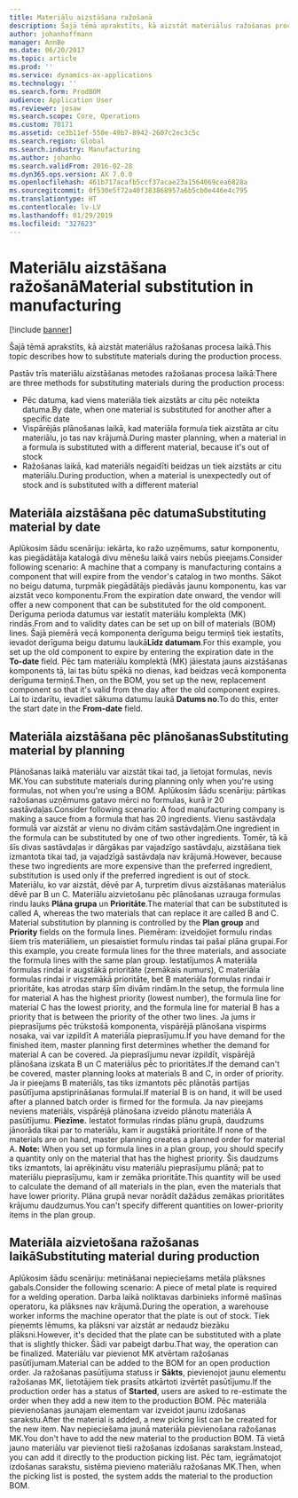 ```yaml
---
title: Materiālu aizstāšana ražošanā
description: Šajā tēmā aprakstīts, kā aizstāt materiālus ražošanas procesa laikā.
author: johanhoffmann
manager: AnnBe
ms.date: 06/20/2017
ms.topic: article
ms.prod: ''
ms.service: dynamics-ax-applications
ms.technology: ''
ms.search.form: ProdBOM
audience: Application User
ms.reviewer: josaw
ms.search.scope: Core, Operations
ms.custom: 70171
ms.assetid: ce3b11ef-550e-49b7-8942-2607c2ec3c5c
ms.search.region: Global
ms.search.industry: Manufacturing
ms.author: johanho
ms.search.validFrom: 2016-02-28
ms.dyn365.ops.version: AX 7.0.0
ms.openlocfilehash: 461b717acafb5ccf37acae23a1564069cea6828a
ms.sourcegitcommit: 0f530e5f72a40f383868957a6b5cb0e446e4c795
ms.translationtype: HT
ms.contentlocale: lv-LV
ms.lasthandoff: 01/29/2019
ms.locfileid: "327623"
---
```

# <a name="material-substitution-in-manufacturing"></a><span data-ttu-id="3732f-103">Materiālu aizstāšana ražošanā</span><span class="sxs-lookup"><span data-stu-id="3732f-103">Material substitution in manufacturing</span></span>

[!include [banner](../includes/banner.md)]

<span data-ttu-id="3732f-104">Šajā tēmā aprakstīts, kā aizstāt materiālus ražošanas procesa laikā.</span><span class="sxs-lookup"><span data-stu-id="3732f-104">This topic describes how to substitute materials during the production process.</span></span> 

<span data-ttu-id="3732f-105">Pastāv trīs materiālu aizstāšanas metodes ražošanas procesa laikā:</span><span class="sxs-lookup"><span data-stu-id="3732f-105">There are three methods for substituting materials during the production process:</span></span>

-   <span data-ttu-id="3732f-106">Pēc datuma, kad viens materiāla tiek aizstāts ar citu pēc noteikta datuma.</span><span class="sxs-lookup"><span data-stu-id="3732f-106">By date, when one material is substituted for another after a specific date</span></span>
-   <span data-ttu-id="3732f-107">Vispārējās plānošanas laikā, kad materiāla formula tiek aizstāta ar citu materiālu, jo tas nav krājumā.</span><span class="sxs-lookup"><span data-stu-id="3732f-107">During master planning, when a material in a formula is substituted with a different material, because it's out of stock</span></span>
-   <span data-ttu-id="3732f-108">Ražošanas laikā, kad materiāls negaidīti beidzas un tiek aizstāts ar citu materiālu.</span><span class="sxs-lookup"><span data-stu-id="3732f-108">During production, when a material is unexpectedly out of stock and is substituted with a different material</span></span>

## <a name="substituting-material-by-date"></a><span data-ttu-id="3732f-109">Materiāla aizstāšana pēc datuma</span><span class="sxs-lookup"><span data-stu-id="3732f-109">Substituting material by date</span></span>
<span data-ttu-id="3732f-110">Aplūkosim šādu scenāriju: iekārta, ko ražo uzņēmums, satur komponentu, kas piegādātāja katalogā divu mēnešu laikā vairs nebūs pieejams.</span><span class="sxs-lookup"><span data-stu-id="3732f-110">Consider following scenario: A machine that a company is manufacturing contains a component that will expire from the vendor's catalog in two months.</span></span> <span data-ttu-id="3732f-111">Sākot no beigu datuma, turpmāk piegādātājs piedāvās jaunu komponentu, kas var aizstāt veco komponentu.</span><span class="sxs-lookup"><span data-stu-id="3732f-111">From the expiration date onward, the vendor will offer a new component that can be substituted for the old component.</span></span> <span data-ttu-id="3732f-112">Derīguma perioda datumus var iestatīt materiālu komplekta (MK) rindās.</span><span class="sxs-lookup"><span data-stu-id="3732f-112">From and to validity dates can be set up on bill of materials (BOM) lines.</span></span> <span data-ttu-id="3732f-113">Šajā piemērā vecā komponenta derīguma beigu termiņš tiek iestatīts, ievadot derīguma beigu datumu laukā**Līdz datumam**.</span><span class="sxs-lookup"><span data-stu-id="3732f-113">For this example, you set up the old component to expire by entering the expiration date in the **To-date** field.</span></span> <span data-ttu-id="3732f-114">Pēc tam materiālu komplektā (MK) jāiestata jauns aizstāšanas komponents tā, lai tas būtu spēkā no dienas, kad beidzas vecā komponenta derīguma termiņš.</span><span class="sxs-lookup"><span data-stu-id="3732f-114">Then, on the BOM, you set up the new, replacement component so that it's valid from the day after the old component expires.</span></span> <span data-ttu-id="3732f-115">Lai to izdarītu, ievadiet sākuma datumu laukā **Datums no**.</span><span class="sxs-lookup"><span data-stu-id="3732f-115">To do this, enter the start date in the **From-date** field.</span></span>

## <a name="substituting-material-by-planning"></a><span data-ttu-id="3732f-116">Materiāla aizstāšana pēc plānošanas</span><span class="sxs-lookup"><span data-stu-id="3732f-116">Substituting material by planning</span></span>
<span data-ttu-id="3732f-117">Plānošanas laikā materiālu var aizstāt tikai tad, ja lietojat formulas, nevis MK.</span><span class="sxs-lookup"><span data-stu-id="3732f-117">You can substitute materials during planning only when you're using formulas, not when you're using a BOM.</span></span> <span data-ttu-id="3732f-118">Aplūkosim šādu scenāriju: pārtikas ražošanas uzņēmums gatavo mērci no formulas, kurā ir 20 sastāvdaļas.</span><span class="sxs-lookup"><span data-stu-id="3732f-118">Consider following scenario: A food manufacturing company is making a sauce from a formula that has 20 ingredients.</span></span> <span data-ttu-id="3732f-119">Vienu sastāvdaļa formulā var aizstāt ar vienu no divām citām sastāvdaļām.</span><span class="sxs-lookup"><span data-stu-id="3732f-119">One ingredient in the formula can be substituted by one of two other ingredients.</span></span> <span data-ttu-id="3732f-120">Tomēr, tā kā šīs divas sastāvdaļas ir dārgākas par vajadzīgo sastāvdaļu, aizstāšana tiek izmantota tikai tad, ja vajadzīgā sastāvdaļa nav krājumā.</span><span class="sxs-lookup"><span data-stu-id="3732f-120">However, because these two ingredients are more expensive than the preferred ingredient, substitution is used only if the preferred ingredient is out of stock.</span></span> <span data-ttu-id="3732f-121">Materiālu, ko var aizstāt, dēvē par A, turpretim divus aizstāšanas materiālus dēvē par B un C. Materiālu aizvietošanu pēc plānošanas uzrauga formulas rindu lauks **Plāna grupa** un **Prioritāte**.</span><span class="sxs-lookup"><span data-stu-id="3732f-121">The material that can be substituted is called A, whereas the two materials that can replace it are called B and C. Material substitution by planning is controlled by the **Plan group** and **Priority** fields on the formula lines.</span></span> <span data-ttu-id="3732f-122">Piemēram: izveidojiet formulu rindas šiem trīs materiāliem, un piesaistiet formulu rindas tai pašai plāna grupai.</span><span class="sxs-lookup"><span data-stu-id="3732f-122">For this example, you create formula lines for the three materials, and associate the formula lines with the same plan group.</span></span> <span data-ttu-id="3732f-123">Iestatījumos A materiāla formulas rindai ir augstākā prioritāte (zemākais numurs), C materiāla formulas rindai ir viszemākā prioritāte, bet B materiāla formulas rindai ir prioritāte, kas atrodas starp šīm divām rindām.</span><span class="sxs-lookup"><span data-stu-id="3732f-123">In the setup, the formula line for material A has the highest priority (lowest number), the formula line for material C has the lowest priority, and the formula line for material B has a priority that is between the priority of the other two lines.</span></span> <span data-ttu-id="3732f-124">Ja jums ir pieprasījums pēc trūkstošā komponenta, vispārējā plānošana vispirms nosaka, vai var izpildīt A materiāla pieprasījumu.</span><span class="sxs-lookup"><span data-stu-id="3732f-124">If you have demand for the finished item, master planning first determines whether the demand for material A can be covered.</span></span> <span data-ttu-id="3732f-125">Ja pieprasījumu nevar izpildīt, vispārējā plānošana izskata B un C materiālus pēc to prioritātes.</span><span class="sxs-lookup"><span data-stu-id="3732f-125">If the demand can't be covered, master planning looks at materials B and C, in order of priority.</span></span> <span data-ttu-id="3732f-126">Ja ir pieejams B materiāls, tas tiks izmantots pēc plānotās partijas pasūtījuma apstiprināšanas formulai.</span><span class="sxs-lookup"><span data-stu-id="3732f-126">If material B is on hand, it will be used after a planned batch order is firmed for the formula.</span></span> <span data-ttu-id="3732f-127">Ja nav pieejams neviens materiāls, vispārējā plānošana izveido plānotu materiāla A pasūtījumu. **Piezīme.** Iestatot formulas rindas plānu grupā, daudzums jānorāda tikai par to materiālu, kam ir augstākā prioritāte.</span><span class="sxs-lookup"><span data-stu-id="3732f-127">If none of the materials are on hand, master planning creates a planned order for material A. **Note:** When you set up formula lines in a plan group, you should specify a quantity only on the material that has the highest priority.</span></span> <span data-ttu-id="3732f-128">Šis daudzums tiks izmantots, lai aprēķinātu visu materiālu pieprasījumu plānā; pat to materiālu pieprasījumu, kam ir zemāka prioritāte.</span><span class="sxs-lookup"><span data-stu-id="3732f-128">This quantity will be used to calculate the demand of all materials in the plan, even the materials that have lower priority.</span></span> <span data-ttu-id="3732f-129">Plāna grupā nevar norādīt dažādus zemākas prioritātes krājumu daudzumus.</span><span class="sxs-lookup"><span data-stu-id="3732f-129">You can't specify different quantities on lower-priority items in the plan group.</span></span>

## <a name="substituting-material-during-production"></a><span data-ttu-id="3732f-130">Materiāla aizvietošana ražošanas laikā</span><span class="sxs-lookup"><span data-stu-id="3732f-130">Substituting material during production</span></span>
<span data-ttu-id="3732f-131">Aplūkosim šādu scenāriju: metināšanai nepieciešams metāla plāksnes gabals.</span><span class="sxs-lookup"><span data-stu-id="3732f-131">Consider the following scenario: A piece of metal plate is required for a welding operation.</span></span> <span data-ttu-id="3732f-132">Darba laikā noliktavas darbinieks informē mašīnas operatoru, ka plāksnes nav krājumā.</span><span class="sxs-lookup"><span data-stu-id="3732f-132">During the operation, a warehouse worker informs the machine operator that the plate is out of stock.</span></span> <span data-ttu-id="3732f-133">Tiek pieņemts lēmums, ka plāksni var aizstāt ar nedaudz biezāku plāksni.</span><span class="sxs-lookup"><span data-stu-id="3732f-133">However, it's decided that the plate can be substituted with a plate that is slightly thicker.</span></span> <span data-ttu-id="3732f-134">Šādi var pabeigt darbu.</span><span class="sxs-lookup"><span data-stu-id="3732f-134">That way, the operation can be finalized.</span></span> <span data-ttu-id="3732f-135">Materiālu var pievienot MK atvērtam ražošanas pasūtījumam.</span><span class="sxs-lookup"><span data-stu-id="3732f-135">Material can be added to the BOM for an open production order.</span></span> <span data-ttu-id="3732f-136">Ja ražošanas pasūtījuma statuss ir **Sākts**, pievienojot jaunu elementu ražošanas MK, lietotājiem tiek prasīts atkārtoti izvērtēt pasūtījumu.</span><span class="sxs-lookup"><span data-stu-id="3732f-136">If the production order has a status of **Started**, users are asked to re-estimate the order when they add a new item to the production BOM.</span></span> <span data-ttu-id="3732f-137">Pēc materiāla pievienošanas jaunajam elementam var izveidot jaunu izdošanas sarakstu.</span><span class="sxs-lookup"><span data-stu-id="3732f-137">After the material is added, a new picking list can be created for the new item.</span></span> <span data-ttu-id="3732f-138">Nav nepieciešama jaunā materiāla pievienošana ražošanas MK.</span><span class="sxs-lookup"><span data-stu-id="3732f-138">You don't have to add the new material to the production BOM.</span></span> <span data-ttu-id="3732f-139">Tā vietā jauno materiālu var pievienot tieši ražošanas izdošanas sarakstam.</span><span class="sxs-lookup"><span data-stu-id="3732f-139">Instead, you can add it directly to the production picking list.</span></span> <span data-ttu-id="3732f-140">Pēc tam, iegrāmatojot izdošanas sarakstu, sistēma pievieno materiālu ražošanas MK.</span><span class="sxs-lookup"><span data-stu-id="3732f-140">Then, when the picking list is posted, the system adds the material to the production BOM.</span></span>



